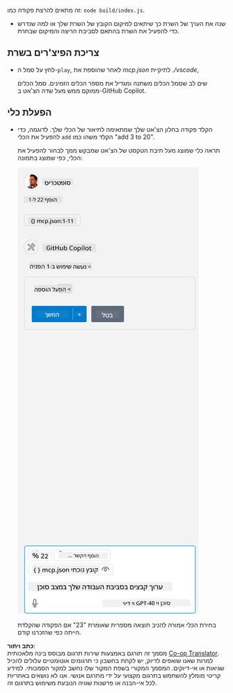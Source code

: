 <!--
CO_OP_TRANSLATOR_METADATA:
{
  "original_hash": "5ef8f5821c1a04f7b1fc4f15098ecab8",
  "translation_date": "2025-07-13T19:44:08+00:00",
  "source_file": "03-GettingStarted/04-vscode/solution/README.md",
  "language_code": "he"
}
-->
זה מתאים להרצת פקודה כמו: `node build/index.js`.

- שנה את הערך של השרת כך שיתאים למיקום הקובץ של השרת שלך או למה שנדרש כדי להפעיל את השרת בהתאם לסביבת הריצה והמיקום שבחרת.

## צריכת הפיצ'רים בשרת

- לחץ על סמל ה-`play`, לאחר שהוספת את *mcp.json* לתיקיית *./vscode*,

    שים לב שסמל הכלים משתנה ומגדיל את מספר הכלים הזמינים. סמל הכלים ממוקם ממש מעל שדה הצ'אט ב-GitHub Copilot.

## הפעלת כלי

- הקלד פקודה בחלון הצ'אט שלך שמתאימה לתיאור של הכלי שלך. לדוגמה, כדי להפעיל את הכלי `add` הקלד משהו כמו "add 3 to 20".

    תראה כלי שמוצג מעל תיבת הטקסט של הצ'אט שמבקש ממך לבחור להפעיל את הכלי, כפי שמוצג בתמונה:

    ![VS Code indicating it wanting to run a tool](../../../../../translated_images/vscode-agent.d5a0e0b897331060518fe3f13907677ef52b879db98c64d68a38338608f3751e.he.png)

    בחירת הכלי אמורה להניב תוצאה מספרית שאומרת "23" אם הפקודה שהקלדת הייתה כפי שהזכרנו קודם.

**כתב ויתור**:  
מסמך זה תורגם באמצעות שירות תרגום מבוסס בינה מלאכותית [Co-op Translator](https://github.com/Azure/co-op-translator). למרות שאנו שואפים לדיוק, יש לקחת בחשבון כי תרגומים אוטומטיים עלולים להכיל שגיאות או אי-דיוקים. המסמך המקורי בשפת המקור שלו נחשב למקור הסמכותי. למידע קריטי מומלץ להשתמש בתרגום מקצועי על ידי מתרגם אנושי. אנו לא נושאים באחריות לכל אי-הבנה או פרשנות שגויה הנובעת משימוש בתרגום זה.